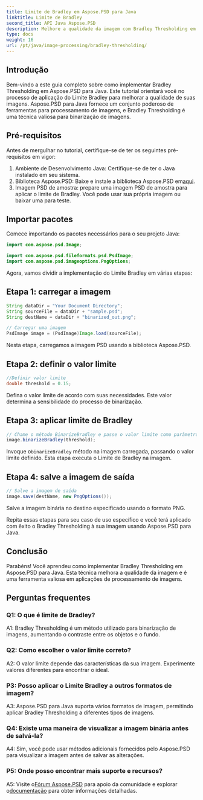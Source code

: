 ```yaml
---
title: Limite de Bradley em Aspose.PSD para Java
linktitle: Limite de Bradley
second_title: API Java Aspose.PSD
description: Melhore a qualidade da imagem com Bradley Thresholding em Aspose.PSD para Java. Siga nosso guia passo a passo para uma binarização de imagens eficaz.
type: docs
weight: 16
url: /pt/java/image-processing/bradley-thresholding/
---
```

## Introdução

Bem-vindo a este guia completo sobre como implementar Bradley Thresholding em Aspose.PSD para Java. Este tutorial orientará você no processo de aplicação do Limite Bradley para melhorar a qualidade de suas imagens. Aspose.PSD para Java fornece um conjunto poderoso de ferramentas para processamento de imagens, e Bradley Thresholding é uma técnica valiosa para binarização de imagens.

## Pré-requisitos

Antes de mergulhar no tutorial, certifique-se de ter os seguintes pré-requisitos em vigor:

1. Ambiente de Desenvolvimento Java: Certifique-se de ter o Java instalado em seu sistema.
2.  Biblioteca Aspose.PSD: Baixe e instale a biblioteca Aspose.PSD em[aqui](https://releases.aspose.com/psd/java/).
3. Imagem PSD de amostra: prepare uma imagem PSD de amostra para aplicar o limite de Bradley. Você pode usar sua própria imagem ou baixar uma para teste.

## Importar pacotes

Comece importando os pacotes necessários para o seu projeto Java:

```java
import com.aspose.psd.Image;

import com.aspose.psd.fileformats.psd.PsdImage;
import com.aspose.psd.imageoptions.PngOptions;
```

Agora, vamos dividir a implementação do Limite Bradley em várias etapas:

## Etapa 1: carregar a imagem

```java
String dataDir = "Your Document Directory";
String sourceFile = dataDir + "sample.psd";
String destName = dataDir + "binarized_out.png";

// Carregar uma imagem
PsdImage image = (PsdImage)Image.load(sourceFile);
```

Nesta etapa, carregamos a imagem PSD usando a biblioteca Aspose.PSD.

## Etapa 2: definir o valor limite

```java
//Definir valor limite
double threshold = 0.15;
```

Defina o valor limite de acordo com suas necessidades. Este valor determina a sensibilidade do processo de binarização.

## Etapa 3: aplicar limite de Bradley

```java
// Chame o método BinarizeBradley e passe o valor limite como parâmetro
image.binarizeBradley(threshold);
```

 Invoque o`binarizeBradley` método na imagem carregada, passando o valor limite definido. Esta etapa executa o Limite de Bradley na imagem.

## Etapa 4: salve a imagem de saída

```java
// Salve a imagem de saída
image.save(destName, new PngOptions());
```

Salve a imagem binária no destino especificado usando o formato PNG.

Repita essas etapas para seu caso de uso específico e você terá aplicado com êxito o Bradley Thresholding à sua imagem usando Aspose.PSD para Java.

## Conclusão

Parabéns! Você aprendeu como implementar Bradley Thresholding em Aspose.PSD para Java. Esta técnica melhora a qualidade da imagem e é uma ferramenta valiosa em aplicações de processamento de imagens.

## Perguntas frequentes

### Q1: O que é limite de Bradley?

A1: Bradley Thresholding é um método utilizado para binarização de imagens, aumentando o contraste entre os objetos e o fundo.

### Q2: Como escolher o valor limite correto?

A2: O valor limite depende das características da sua imagem. Experimente valores diferentes para encontrar o ideal.

### P3: Posso aplicar o Limite Bradley a outros formatos de imagem?

A3: Aspose.PSD para Java suporta vários formatos de imagem, permitindo aplicar Bradley Thresholding a diferentes tipos de imagens.

### Q4: Existe uma maneira de visualizar a imagem binária antes de salvá-la?

A4: Sim, você pode usar métodos adicionais fornecidos pelo Aspose.PSD para visualizar a imagem antes de salvar as alterações.

### P5: Onde posso encontrar mais suporte e recursos?

 A5: Visite o[Fórum Aspose.PSD](https://forum.aspose.com/c/psd/34) para apoio da comunidade e explorar o[documentação](https://reference.aspose.com/psd/java/) para obter informações detalhadas.
